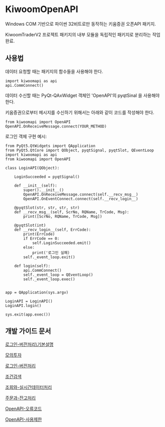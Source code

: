# KiwoomOpenAPI

Windows COM 기반으로 파이썬 32비트로만 동작하는 키움증권 오픈API 패키지.

KiwoomTraderV2 프로젝트 패키지의 내부 모듈을 독립적인 패키지로 분리하는 작업 완료.




## 사용법

데이터 요청할 때는 패키지의 함수들을 사용해야 한다.

    import kiwoomapi as api
    api.CommConnect()

데이터 수신할 때는 PyQt-QAxWidget 객체인 'OpenAPI'의 pyqtSinal 을 사용해야 한다.

키움증권으로부터 메시지를 수신하기 위해서는 아래와 같이 코드를 작성해야 한다. 

    from kiwoomapi import OpenAPI
    OpenAPI.OnReceiveMessage.connect(YOUR_METHOD) 


로그인 객체 구현 예시:

    from PyQt5.QtWidgets import QApplication
    from PyQt5.QtCore import QObject, pyqtSignal, pyqtSlot, QEventLoop
    import kiwoomapi as api
    from kiwoomapi import OpenAPI
    
    class LoginAPI(QObject):

        LoginSucceeded = pyqtSignal()

        def __init__(self):
            super().__init__()
            OpenAPI.OnReceiveMessage.connect(self.__recv_msg__)
            OpenAPI.OnEventConnect.connect(self.__recv_login__)

        @pyqtSlot(str, str, str, str)
        def __recv_msg__(self, ScrNo, RQName, TrCode, Msg):
            print([ScrNo, RQName, TrCode, Msg])
        
        @pyqtSlot(int)
        def __recv_login__(self, ErrCode):
            print(ErrCode)
            if ErrCode == 0:
                self.LoginSucceeded.emit()
            else:
                print('로그인 실패)
            self._event_loop.exit()

        def login(self):
            api.CommConnect()
            self._event_loop = QEventLoop()
            self._event_loop.exec()


    app = QApplication(sys.argv)
    
    LoginAPI = LoginAPI()
    LoginAPI.login()

    sys.exit(app.exec())





## 개발 가이드 문서

[로그인-버전처리\기본설명](/Docs/로그인-버전처리/기본설명.md)

[모의투자](Docs\모의투자.md)

[로그인-버전처리](Docs\로그인-버전처리\기본설명.md)

[조건검색](Docs\조건검색\기본설명.md)

[조회와-실시간데이터처리](Docs\조회와-실시간데이터처리\기본설명.md)

[주문과-잔고처리](Docs\주문과-잔고처리\기본설명.md)

[OpenAPI-오류코드](Docs\OpenAPI-오류코드.md)

[OpenAPI-사용제한](Docs\OpenAPI-사용제한.md)



